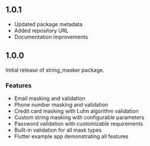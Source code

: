 ## 1.0.1

* Updated package metadata
* Added repository URL
* Documentation improvements

## 1.0.0

Initial release of string_masker package.

### Features
- Email masking and validation
- Phone number masking and validation
- Credit card masking with Luhn algorithm validation
- Custom string masking with configurable parameters
- Password validation with customizable requirements
- Built-in validation for all mask types
- Flutter example app demonstrating all features 